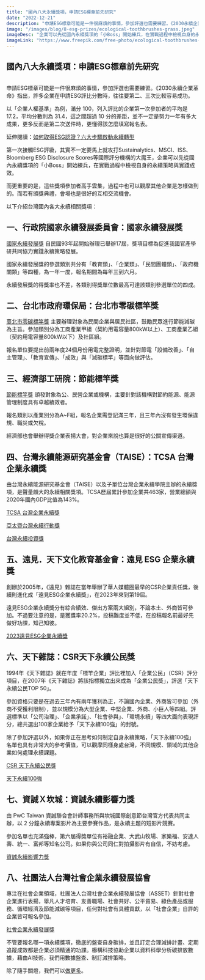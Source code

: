 ```yaml
---
title: "國內八大永續獎項，申請ESG標章前先研究"
date: "2022-12-21"
description: "申請ESG標章可能是一件很麻煩的事情，參加評選也需要練習。《2030永續企業革命》指出，許多企業在申請ESG評比分數時，往往要第二、三次比較容易成功。"
image: "/images/blog/8-esg-prizes/ecological-toothbrushes-grass.jpeg"
imageDesc: "企業可以先從國內永續獎項的「小Boss」開始練兵，在實戰過程中檢視自身的永續策略與實踐成效。"
imageLink: "https://www.freepik.com/free-photo/ecological-toothbrushes-grass_8726629.htm#query=ecological-toothbrushes-grass&position=1&from_view=search&track=sph"
---
```


<h2 id="-esg-">國內八大永續獎項：申請ESG標章前先研究</h2>
<p><img src="../005-Files/ecological-toothbrushes-grass.jpeg" alt=""></p>
<p>申請ESG標章可能是一件很麻煩的事情，參加評選也需要練習。《2030永續企業革命》指出，許多企業在申請ESG評比分數時，往往要第二、三次比較容易成功。</p>
<p>以「企業人權基準」為例，滿分 100，列入評比的企業第一次參加者的平均是 17.2，平均分數則為 31.4，這之間超過 10 分的差距，並不一定是努力一年有多大成果，更多反而是第二次送件時，更懂得該怎麼填寫報名表。</p>
<p>延伸閱讀：<a href="./6-steps-to-esg">如何取得ESG認證？六大步驟啟動永續轉型</a></p>
<p>第一次接觸ESG評級，其實不一定要馬上就攻打Sustainalytics、MSCI、ISS、Bloomberg ESG Disclosure Scores等國際評分機構的大魔王，企業可以先從國內永續獎項的「小Boss」開始練兵，在實戰過程中檢視自身的永續策略與實踐成效。</p>
<p>而更重要的是，這些獎項參加者高手雲集，過程中也可以觀摩其他企業是怎樣做到的。而若有頒獎典禮，會場也是很好的互相交流機會。</p>
<p>以下介紹台灣國內各大永續相關獎項：</p>
<h2 id="一、行政院國家永續發展委員會：國家永續發展獎">一、行政院國家永續發展委員會：國家永續發展獎</h2>
<p><a href="https://ncsdaward.ndc.gov.tw/">國家永續發展獎</a> 自民國93年起開始辦理已舉辦17屆，獎項目標為促進我國官產學研共同協力實踐永續策略發展。</p>
<p>國家永續發展獎的參選類別共分有「教育類」、「企業類」、「民間團體類」、「政府機關類」等四種，為一年一度，報名期間為每年三到六月。</p>
<p>永續發展獎的得獎率也不差，各類別得獎單位數最高可達該類別參選單位的四成。</p>
<h2 id="二、台北市政府環保局：台北市零碳標竿獎">二、台北市政府環保局：台北市零碳標竿獎</h2>
<p><a href="https://energy.gov.taipei/News/Detail?id=16558272df523e5">臺北市零碳標竿獎</a> 主要辦理對象為民間企業與居民社區，鼓勵民眾進行節能減碳為主旨。參加類別分為工商產業甲組（契約用電容量800kW以上）、工商產業乙組（契約用電容量800kW以下）及社區組。</p>
<p>報名單位要提出前兩年度24個月份用電完整證明，並針對節電「設備改善」、「自主管理」、「教育宣傳」、「成效」與「減碳標竿」等面向做評估。</p>
<h2 id="經濟部工研院：節能標竿獎">三、經濟部工研院：節能標竿獎</h2>
<p><a href="https://top.energypark.org.tw/topfirm/">節能標竿獎</a> 頒發對象為公、民營企業或機構，主要針對該機構對節約能源、能源管理制度具有卓越績效者。</p>
<p>報名類別以產業別分為A~F組，報名企業需登記滿三年，且三年內沒有發生環保違規、職災或欠稅。</p>
<p>經濟部也會舉辦得獎企業表揚大會，對企業來說也算是很好的公關宣傳渠道。</p>
<h2 id="四、台灣永續能源研究基金會（TAISE）：TCSA 台灣企業永續獎">四、台灣永續能源研究基金會（TAISE）：TCSA 台灣企業永續獎</h2>
<p>由台灣永續能源研究基金會（TAISE）以及子單位台灣企業永續學院主辦的永續獎項，是聲量頗大的永續相關獎項。TCSA歷屆累計參加企業共463家，營業總額與2020年國內GDP比值為143%。</p>
<p><a href="https://tcsaward.org.tw/tw/about/selection/2022-TCSA">TCSA 台灣企業永續獎</a> </p>
<p><a href="https://www.apfes.com/asia-pacific-sustainability-action-awards/">亞太暨台灣永續行動獎</a> </p>
<p><a href="https://tcsaward.org.tw/tw/about/selection3/2022-Taiwan-SIA">台灣永續投資獎</a></p>
<h2 id="五、遠見．天下文化教育基金會：遠見 ESG 企業永續獎">五、遠見．天下文化教育基金會：遠見 ESG 企業永續獎</h2>
<p>創辦於2005年，《遠見》雜誌在當年舉辦了華人媒體圈最早的CSR企業責任獎，後續則進化成「遠見ESG企業永續獎」，在2023年來到第19屆。</p>
<p>遠見ESG企業永續獎分有綜合績效、傑出方案兩大組別，不論本土、外商皆可參加。不過要注意的是，是獲獎率20.2%，投稿難度並不低，在投稿報名前最好先做好功課，知己知彼。</p>
<p><a href="https://csr.gvm.com.tw/2023/index">2023遠見ESG企業永續獎</a></p>
<h2 id="六、天下雜誌：CSR天下永續公民獎">六、天下雜誌：CSR天下永續公民獎</h2>
<p>1994年《天下雜誌》就在年度「標竿企業」評比裡加入「企業公民」（CSR）評分項目，在2007年《天下雜誌》將該指標獨立出來成為「企業公民獎」，評選「天下永續公民TOP 50」。</p>
<p>參加資格只要是在過去三年內有兩年獲利為正，不論國內企業、外商皆可參加（外商不受獲利限制），並以規模分為大型企業、中堅企業、外商、小巨人等四組。評選標準以「公司治理」、「企業承諾」、「社會參與」、「環境永續」等四大面向表現評分，總共選出100家企業給予「天下永續100強」的封號。</p>
<p>除了參加評選以外，如果你正在思考如何制定自身永續策略，「天下永續100強」名單也具有非常大的參考價值，可以觀摩同樣身處台灣，不同規模、領域的其他企業如何處理永續課題。</p>
<p><a href="https://topic.cw.com.tw/csr/">CSR 天下永續公民獎</a></p>
<p><a href="https://topic.cw.com.tw/csr/report.aspx">天下永續100強</a></p>
<h2 id="七、資誠Ｘ坎城：資誠永續影響力獎">七、資誠Ｘ坎城：資誠永續影響力獎</h2>
<p>由 PwC Taiwan 資誠聯合會計師事務所與坎城國際創意節台灣官方代表共同主辦，以 2 分鐘永續專案影片為主要參賽作品，是永續主題的短影片競賽。</p>
<p>參加名單也充滿強棒，第六屆得獎單位有裕融企業、大武山牧場、家樂福、安達人壽、統一、富邦等知名公司。如果你與公司同仁對拍攝影片有自信，不妨考慮。</p>
<p><a href="https://www.pwc.tw/zh/services/csr-consulting/csr-competition">資誠永續影響力獎</a></p>
<h2 id="八、社團法人台灣社會企業永續發展協會">八、社團法人台灣社會企業永續發展協會</h2>
<p>專注在社會企業領域，社團法人台灣社會企業永續發展協會（ASSET）針對社會企業進行表揚，舉凡人才培育、友善職場、社會共好、公平貿易、綠色產品或服務、循環經濟及節能減碳等項目，任何對社會有具體貢獻，以「社會企業」自許的企業皆可報名參加。</p>
<p><a href="https://www.asset-event.tw/sign/sign1">社會企業永續發展獎</a></p>
<p>不管要報名哪一項永續獎項，徹底的盤查自身碳排，並且訂定合理減排計畫、定期追蹤成效都是企業必須精通的功課。櫛構科技協助企業以資料科學分析碳排放數據，藉由AI技術，我們用數據盤查、制訂減排策略。</p>
<p>除了隨手關燈，我們可以<a href="https://combogic.com/#contact">做更多</a>。 </p>

